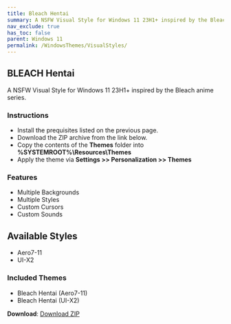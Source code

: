 ```yaml
---
title: Bleach Hentai
summary: A NSFW Visual Style for Windows 11 23H1+ inspired by the Bleach anime series.
nav_exclude: true
has_toc: false
parent: Windows 11
permalink: /WindowsThemes/VisualStyles/
---
```


## BLEACH Hentai
A NSFW Visual Style for Windows 11 23H1+ inspired by the Bleach anime series.

<!-- <img align="center" src="" alt="Preview" /> -->

### Instructions

- Install the prequisites listed on the previous page.
- Download the ZIP archive from the link below.
- Copy the contents of the **Themes** folder into **%SYSTEMROOT%\Resources\Themes**
- Apply the theme via **Settings >> Personalization >> Themes**

### Features

- Multiple Backgrounds
- Multiple Styles
- Custom Cursors
- Custom Sounds

## Available Styles

- Aero7-11
- UI-X2

### Included Themes

- Bleach Hentai (Aero7-11)
- Bleach Hentai (UI-X2)

**Download**: [Download ZIP](https://gitlab.com/the-back-room/visual-styles/windows-11/nsfw/bleach-hentai/-/archive/main/bleach-hentai-main.zip)
